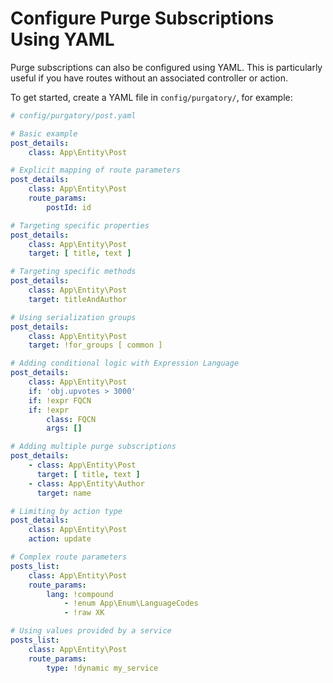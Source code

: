 # Configure Purge Subscriptions Using YAML

Purge subscriptions can also be configured using YAML. This is particularly useful if you have routes without an
associated controller or action.

To get started, create a YAML file in `config/purgatory/`, for example:

```yaml
# config/purgatory/post.yaml

# Basic example
post_details:
    class: App\Entity\Post

# Explicit mapping of route parameters
post_details:
    class: App\Entity\Post
    route_params:
        postId: id

# Targeting specific properties
post_details:
    class: App\Entity\Post
    target: [ title, text ]

# Targeting specific methods
post_details:
    class: App\Entity\Post
    target: titleAndAuthor

# Using serialization groups
post_details:
    class: App\Entity\Post
    target: !for_groups [ common ]

# Adding conditional logic with Expression Language
post_details:
    class: App\Entity\Post
    if: 'obj.upvotes > 3000'
    if: !expr FQCN
    if: !expr
        class: FQCN
        args: []

# Adding multiple purge subscriptions
post_details:
    - class: App\Entity\Post
      target: [ title, text ]
    - class: App\Entity\Author
      target: name

# Limiting by action type
post_details:
    class: App\Entity\Post
    action: update

# Complex route parameters
posts_list:
    class: App\Entity\Post
    route_params:
        lang: !compound
            - !enum App\Enum\LanguageCodes
            - !raw XK

# Using values provided by a service
posts_list:
    class: App\Entity\Post
    route_params:
        type: !dynamic my_service
```
